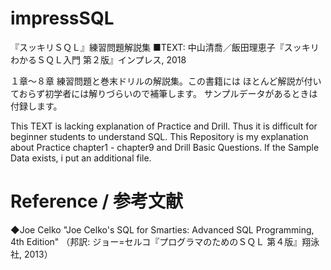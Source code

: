 # impressSQL
『スッキリＳＱＬ』練習問題解説集
■TEXT: 中山清喬／飯田理恵子『スッキリわかるＳＱＬ入門 第２版』インプレス, 2018

１章～８章 練習問題と巻末ドリルの解説集。この書籍には ほとんど解説が付いておらず初学者には解りづらいので補筆します。
サンプルデータがあるときは付録します。

This TEXT is lacking explanation of Practice and Drill. 
Thus it is difficult for beginner students to understand SQL.
This Repository is my explanation about Practice chapter1 - chapter9 and Drill Basic Questions.
If the Sample Data exists, i put an additional file.


# Reference / 参考文献
◆Joe Celko "Joe Celko's SQL for Smarties: Advanced SQL Programming, 4th Edition"
（邦訳: ジョー=セルコ『プログラマのためのＳＱＬ 第４版』翔泳社, 2013）

